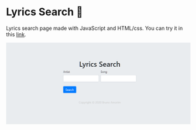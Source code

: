 # Lyrics Search 🎼


Lyrics search page made with JavaScript and HTML/css.
You can try it in this [link](https://amorimcode.github.io/lyricssearch/).



![](https://github.com/amorimcode/lyricssearch/blob/master/media/Screenshot%202020-12-30%20172334.png?raw=true)
